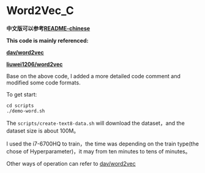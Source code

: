 # Word2Vec_C
**中文版可以参考<a href="https://github.com/Link-Li/Word2Vec_C/blob/master/README-chinese.md" target="_blank">README-chinese</a>**

**This code is mainly referenced:**

**<a href="https://github.com/dav/word2vec" target="_blank">dav/word2vec</a>**

**<a href="https://github.com/liuwei1206/word2vec" target="_blank">liuwei1206/word2vec</a>**

Base on the above code, I added a more detailed code comment and modified some code formats.

To get start:
```
cd scripts
./demo-word.sh
```
The `scripts/create-text8-data.sh` will download the dataset，and the dataset size is about 100M。

I used the i7-6700HQ to train，the time was depending on the train type(the chose of Hyperparameter)，it may from ten minutes to tens of minutes。

Other ways of operation can refer to <a href="https://github.com/dav/word2vec" target="_blank">dav/word2vec</a>


